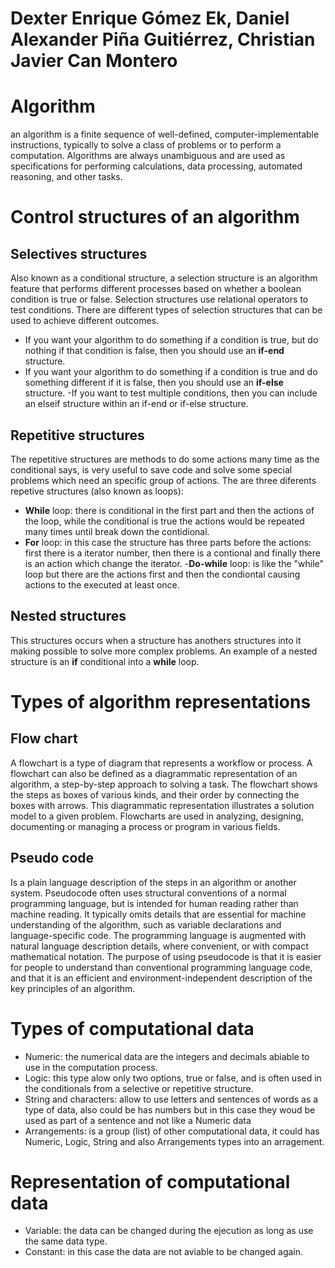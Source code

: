 # Dexter Enrique Gómez Ek, Daniel Alexander Piña Guitiérrez, Christian Javier Can Montero

# Algorithm
an algorithm  is a finite sequence of well-defined, computer-implementable instructions, typically to solve a class of problems or to perform a computation. Algorithms are always unambiguous and are used as specifications for performing calculations, data processing, automated reasoning, and other tasks.

# Control structures of an algorithm
## Selectives structures
Also known as a conditional structure, a selection structure is an algorithm feature that performs different processes based on whether a boolean condition is true or false. Selection structures use relational operators to test conditions. There are different types of selection structures that can be used to achieve different outcomes. 
- If you want your algorithm to do something if a condition is true, but do nothing if that condition is false, then you should use an **if-end** structure.
- If you want your algorithm to do something if a condition is true and do something different if it is false, then you should use an **if-else** structure.
-If you want to test multiple conditions, then you can include an elseif structure within an if-end or if-else structure.

## Repetitive structures
The repetitive structures are methods to do some actions many time as the conditional says, is very useful to save code and solve some special problems which need an specific group of actions.
The are three diferents repetive structures (also known as loops):
- **While** loop: there is conditional in the first part and then the actions of the loop, while the conditional is true the actions would be repeated many times until break down the contidional.
- **For** loop: in this case the structure has three parts before the actions: first there is a iterator number, then there is a contional and finally there is an action which change the iterator.
-**Do-while** loop: is like the "while" loop but there are the actions first and then the condiontal causing actions to the executed at least once.

## Nested structures
This structures occurs when a structure has anothers structures into it making possible to solve more complex problems. An example of a nested structure is an **if** conditional into a **while** loop.

# Types of algorithm representations
## Flow chart
A flowchart is a type of diagram that represents a workflow or process. A flowchart can also be defined as a diagrammatic representation of an algorithm, a step-by-step approach to solving a task.
The flowchart shows the steps as boxes of various kinds, and their order by connecting the boxes with arrows. This diagrammatic representation illustrates a solution model to a given problem. Flowcharts are used in analyzing, designing, documenting or managing a process or program in various fields.
## Pseudo code
Is a plain language description of the steps in an algorithm or another system. Pseudocode often uses structural conventions of a normal programming language, but is intended for human reading rather than machine reading. It typically omits details that are essential for machine understanding of the algorithm, such as variable declarations and language-specific code. The programming language is augmented with natural language description details, where convenient, or with compact mathematical notation. The purpose of using pseudocode is that it is easier for people to understand than conventional programming language code, and that it is an efficient and environment-independent description of the key principles of an algorithm. 

# Types of computational data
- Numeric: the numerical data are the integers and decimals abiable to use in the computation process.
- Logic: this type alow only two options, true or false, and is often used in the conditionals from a selective or repetitive structure.
- String and characters: allow to use letters and sentences of words as a type of data, also could be has numbers but in this case they woud be used as part of a sentence and not like a Numeric data
- Arrangements: is a group (list) of other computational data, it could has Numeric, Logic, String and also Arrangements types into an arragement.

# Representation of computational data
- Variable: the data can be changed during the ejecution as long as use the same data type.
- Constant: in this case the data are not aviable to be changed again.


